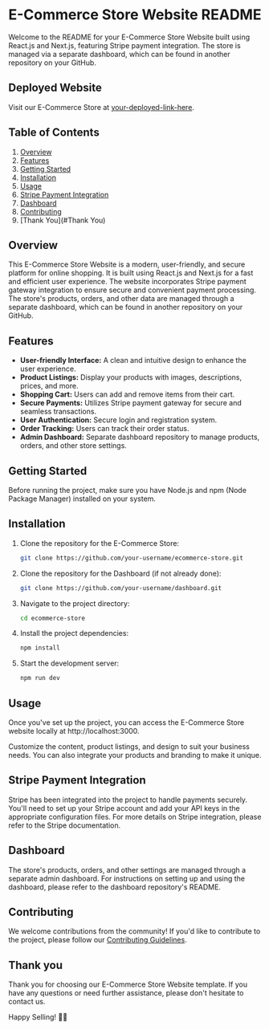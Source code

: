 # E-Commerce Store Website README


Welcome to the README for your E-Commerce Store Website built using React.js and Next.js, featuring Stripe payment integration. The store is managed via a separate dashboard, which can be found in another repository on your GitHub.

## Deployed Website
Visit our E-Commerce Store at [your-deployed-link-here](https://ecommerce-store-alpha-hazel.vercel.app/).

## Table of Contents

1. [Overview](#overview)
2. [Features](#features)
3. [Getting Started](#getting-started)
4. [Installation](#installation)
5. [Usage](#usage)
6. [Stripe Payment Integration](#stripe-payment-integration)
7. [Dashboard](#dashboard)
8. [Contributing](#contributing)
9. [Thank You](#Thank You)

## Overview

This E-Commerce Store Website is a modern, user-friendly, and secure platform for online shopping. It is built using React.js and Next.js for a fast and efficient user experience. The website incorporates Stripe payment gateway integration to ensure secure and convenient payment processing. The store's products, orders, and other data are managed through a separate dashboard, which can be found in another repository on your GitHub.

## Features

- **User-friendly Interface:** A clean and intuitive design to enhance the user experience.
- **Product Listings:** Display your products with images, descriptions, prices, and more.
- **Shopping Cart:** Users can add and remove items from their cart.
- **Secure Payments:** Utilizes Stripe payment gateway for secure and seamless transactions.
- **User Authentication:** Secure login and registration system.
- **Order Tracking:** Users can track their order status.
- **Admin Dashboard:** Separate dashboard repository to manage products, orders, and other store settings.

## Getting Started

Before running the project, make sure you have Node.js and npm (Node Package Manager) installed on your system.

## Installation

1. Clone the repository for the E-Commerce Store:
   ```bash
   git clone https://github.com/your-username/ecommerce-store.git
   ```

2. Clone the repository for the Dashboard (if not already done):
   ```bash
   git clone https://github.com/your-username/dashboard.git
   ```

3. Navigate to the project directory:
   ```bash
   cd ecommerce-store
   ```

4. Install the project dependencies:
   ```bash
   npm install
   ```

5. Start the development server:
   ```bash
   npm run dev
   ```

## Usage

Once you've set up the project, you can access the E-Commerce Store website locally at http://localhost:3000.

Customize the content, product listings, and design to suit your business needs. You can also integrate your products and branding to make it unique.

## Stripe Payment Integration

Stripe has been integrated into the project to handle payments securely. You'll need to set up your Stripe account and add your API keys in the appropriate configuration files. For more details on Stripe integration, please refer to the Stripe documentation.

## Dashboard

The store's products, orders, and other settings are managed through a separate admin dashboard. For instructions on setting up and using the dashboard, please refer to the dashboard repository's README.

## Contributing

We welcome contributions from the community! If you'd like to contribute to the project, please follow our [Contributing Guidelines](CONTRIBUTING.md).

## Thank you

Thank you for choosing our E-Commerce Store Website template. If you have any questions or need further assistance, please don't hesitate to contact us.

Happy Selling! 🛒🚀
